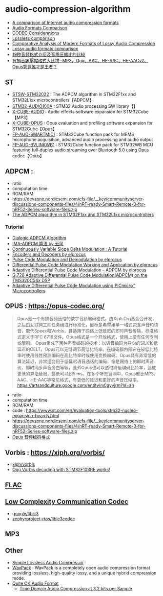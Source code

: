 # audio-compression-algorithm

- [A comparison of Internet audio compression formats](https://sericyb.com.au/audio.html)
- [Audio Formats Comparison](https://stsaz.github.io/fmedia/audio-formats/)
- [CODEC Considerations](https://www.embedded.com/codec-considerations/)
- [Lossless comparison](https://wiki.hydrogenaud.io/index.php?title=Lossless_comparison)
- [Comparative Analysis of Modern Formats of Lossy Audio Compression](https://ceur-ws.org/Vol-2654/paper25.pdf)
- [Lossy audio formats comparison](https://www.bobulous.org.uk/misc/lossy_audio_2006.html)
- [19种音频格式介绍及音质压缩比的比较](https://blog.csdn.net/nimeghbia/article/details/79084063)
- [有損音訊壓縮格式大比拼─MP3、Ogg、AAC、HE-AAC、HE-AACv2、Opus究竟誰才是王者？](https://magiclen.org/acoustics)

## ST 

- [STSW-STM32022](https://www.st.com/en/embedded-software/stsw-stm32022.html) : The ADPCM algorithm in STM32F1xx and STM32L1xx microcontrollers【ADPCM】
- [STM32-AUDIO100A](https://www.st.com/en/embedded-software/stm32-audio100a.html) : STM32 Audio processing SW library【】
- [X-CUBE-AUDIO](https://www.st.com/en/embedded-software/x-cube-audio.html) : Audio effects software expansion for STM32Cube【MP3】
- [X-CUBE-OPUS](https://www.st.com/en/embedded-software/x-cube-opus.html) : Opus evaluation and profiling software expansion for STM32Cube【Opus】
- [FP-AUD-SMARTMIC1](https://www.st.com/content/st_com/en/products/embedded-software/mcu-mpu-embedded-software/stm32-embedded-software/stm32-ode-function-pack-sw/fp-aud-smartmic1.html) : STM32Cube function pack for MEMS microphone acquisition, advanced audio processing and audio output
- [FP-AUD-BVLINKWB1](https://www.st.com/en/embedded-software/fp-aud-bvlinkwb1.html) : STM32Cube function pack for STM32WB MCU featuring full-duplex audio streaming over Bluetooth 5.0 using Opus codec【Opus】


## ADPCM : 

- ratio
- computation time
- ROM/RAM
- https://devzone.nordicsemi.com/cfs-file/__key/communityserver-discussions-components-files/4/nRF-ready-Smart-Remote-3-for-nRF52-Series-software-files.zip
- [The ADPCM algorithm in STM32F1xx and STM32L1xx microcontrollers](https://www.st.com/en/embedded-software/stsw-stm32022.html)


### Tutorial

- [Dialogic ADPCM Algorithm](http://www.mp3-tech.org/programmer/docs/adpcm.pdf)
- [IMA-ADPCM 算法 by 云风](https://www.codingnow.com/text/adpcm.htm)
- [Continuously Variable Slope Delta Modulation : A Tutorial](https://www.raffia.ch/content/datasheets/volume01/Tutorial_DeltaMod_CVSD_MxCom.pdf)
- [Encoders and Decoders by elprocus](https://www.elprocus.com/encoders-and-decoders/)
- [Pulse Code Modulation and Demodulation by elprocus](https://www.elprocus.com/pulse-code-modulation-and-demodulation/)
- [Differential Pulse Code Modulation Working and Application by elprocus](https://www.elprocus.com/differential-pulse-code-modulation-working-application/)
- [Adaptive Differential Pulse Code Modulation – ADPCM by elprocus](https://www.elprocus.com/adaptive-differential-pulse-code-modulation-adpcm/)
- [G.726 Adaptive Differential Pulse Code Modulation(ADPCM) on the TMS320C54x DSP](https://www.ti.com/lit/an/spra118/spra118.pdf)
- [Adaptive Differential Pulse Code Modulation using PICmicro™ Microcontrollers](https://ww1.microchip.com/downloads/en/AppNotes/00643b.pdf)

## OPUS : https://opus-codec.org/

> Opus是一个有损音频压缩的数字音频编码格式，由Xiph.Org基金会开发，之后由互联网工程任务组进行标准化，目标是希望用单一格式包含声音和语音，取代Speex和Vorbis，且适用于网络上低延迟的即时声音传输，标准格式定义于RFC 6716文件。Opus格式是一个开放格式，使用上没有任何专利或限制。
Opus集成了两种声音编码的技术：以语音编码为导向的SILK和低延迟的CELT。Opus可以无缝调节高低比特率。在编码器内部它在较低比特率时使用线性预测编码在高比特率时候使用变换编码。Opus具有非常低的算法延迟，非常适合用于低延迟语音通话的编码，像是网络上的即时声音流、即时同步声音旁白等等，此外Opus也可以透过降低编码比特率，达成更低的算法延迟，最低可以到5 ms。在多个听觉盲测中，Opus都比MP3、AAC、HE-AAC等常见格式，有更低的延迟和更好的声音压缩率。
https://artsandculture.google.com/entity/m0gvvjrm?hl=zh

- ratio
- computation time
- ROM/RAM
- code : https://www.st.com/en/evaluation-tools/stm32-nucleo-expansion-boards.html
- https://devzone.nordicsemi.com/cfs-file/__key/communityserver-discussions-components-files/4/nRF-ready-Smart-Remote-3-for-nRF52-Series-software-files.zip
- [Opus 音频编码格式](https://chenliang.org/2020/03/15/opus-format/)

## Vorbis : https://xiph.org/vorbis/

- [xiph/vorbis](https://github.com/xiph/vorbis)
- [Ogg Vorbis decoding with STM32F103RE works!](https://community.st.com/s/question/0D50X00009Xki7bSAB/ogg-vorbis-decoding-with-stm32f103re-works)

## [FLAC](https://xiph.org/flac/)

## [Low Complexity Communication Codec](https://www.bluetooth.org/DocMan/handlers/DownloadDoc.ashx?doc_id=502107&vId=542963)
- [google/liblc3](https://github.com/google/liblc3)
- [zephyrproject-rtos/liblc3codec](https://github.com/zephyrproject-rtos/liblc3codec)

## MP3

## Other

- [Simple Lossless Audio Compressor](https://github.com/dbry/slac)
- [WavPack](https://www.wavpack.com/index.html) : WavPack is a completely open audio compression format providing lossless, high-quality lossy, and a unique hybrid compression mode. 
- [Quite OK Audio Format](https://github.com/phoboslab/qoa)
  - [Time Domain Audio Compression at 3.2 bits per Sample](https://phoboslab.org/log/2023/02/qoa-time-domain-audio-compression)

